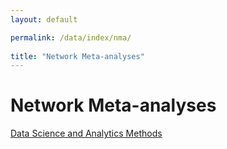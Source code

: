 ```yaml
---
layout: default

permalink: /data/index/nma/
  
title: "Network Meta-analyses"
---
```

  
# Network Meta-analyses
  
[Data Science and Analytics Methods](https://benjburgess.github.io/data/index)